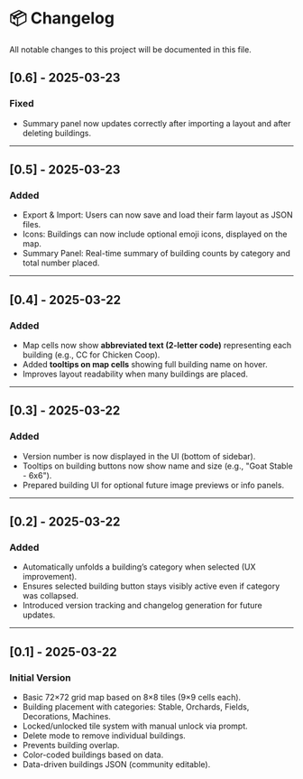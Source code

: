 # 📦 Changelog

All notable changes to this project will be documented in this file.

## [0.6] - 2025-03-23
### Fixed
- Summary panel now updates correctly after importing a layout and after deleting buildings.


---
## [0.5] - 2025-03-23
### Added
- Export & Import: Users can now save and load their farm layout as JSON files.
- Icons: Buildings can now include optional emoji icons, displayed on the map.
- Summary Panel: Real-time summary of building counts by category and total number placed.

---
## [0.4] - 2025-03-22
### Added
- Map cells now show **abbreviated text (2-letter code)** representing each building (e.g., CC for Chicken Coop).
- Added **tooltips on map cells** showing full building name on hover.
- Improves layout readability when many buildings are placed.

---
## [0.3] - 2025-03-22
### Added
- Version number is now displayed in the UI (bottom of sidebar).
- Tooltips on building buttons now show name and size (e.g., "Goat Stable - 6x6").
- Prepared building UI for optional future image previews or info panels.

---

## [0.2] - 2025-03-22
### Added
- Automatically unfolds a building’s category when selected (UX improvement).
- Ensures selected building button stays visibly active even if category was collapsed.
- Introduced version tracking and changelog generation for future updates.

---

## [0.1] - 2025-03-22
### Initial Version
- Basic 72×72 grid map based on 8×8 tiles (9×9 cells each).
- Building placement with categories: Stable, Orchards, Fields, Decorations, Machines.
- Locked/unlocked tile system with manual unlock via prompt.
- Delete mode to remove individual buildings.
- Prevents building overlap.
- Color-coded buildings based on data.
- Data-driven buildings JSON (community editable).
